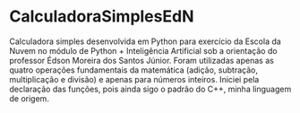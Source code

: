 # CalculadoraSimplesEdN
Calculadora simples desenvolvida em Python para exercício da Escola da Nuvem no módulo de Python + Inteligência Artificial sob a orientação do professor Édson Moreira dos Santos Júnior.
Foram utilizadas apenas as quatro operações fundamentais da matemática (adição, subtração, multiplicação e divisão) e apenas para números inteiros.
Iniciei pela declaração das funções, pois ainda sigo o padrão do C++, minha linguagem de origem.
